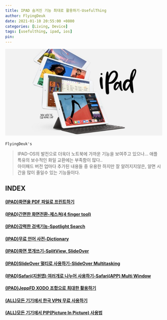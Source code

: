 ```yaml
---
title: IPAD 숨겨진 기능 최대로 활용하기-UsefulThing
author: FlyingDeuk
date: 2021-01-10 20:55:00 +0800
categories: [Living, Device]
tags: [usefulthing, ipad, ios]
pin:
---
```

![ipad](/img/living/ipad/ipad.jpg)

`FlyingDeuk's`
> IPAD-OS의 발전으로 더욱더 노트북에 가까운 기능을 보여주고 있으나... 애플 특유의 보수적인 화일 교환에는 부족함이 많다.. <br>
아이패드 버전 업마다 추가된 내용들 중 유용한 하지만 잘 알려지지않은, 알면 시간을 많이 줄일수 있는 기능들이다. <br>

## INDEX

#### [(IPAD)화면을 PDF 파일로 프린트하기](/posts/IpadPdf/)

#### [(IPAD)간편한 화면전환-제스쳐(4 finger tool)](/posts/Ipad4fing/)

#### [(IPAD)강력한 검색기능-Spotlight Search](/posts/IpadSpot/)

#### [(IPAD)무료 언어 사전-Dictionary](/posts/IpadDict/)

#### [(IPAD)화면 쪼개쓰기-SplitView, SlideOver](/posts/IpadView/)

#### [(IPAD)SlideOver 멀티로 사용하기-SlideOver Multitasking](/posts/slideover/)

#### [(IPAD)Safari(지원앱) 여러개로 나누어 사용하기-Safari(APP) Multi Window](/posts/window/)

#### [(IPAD)JeppFD XODO 조합으로 최대한 활용하기](/posts/JeppFD/)


#### [(ALL)모든 기기에서 한국 VPN 무료 사용하기](/posts/UsingVPN/)

#### [(ALL)모든 기기에서 PIP(Picture In Picture) 사용법](/posts/PIP/)
